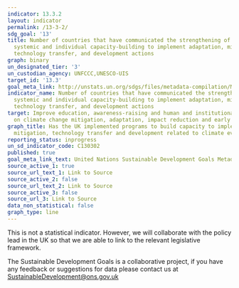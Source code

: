 ```yaml
---
indicator: 13.3.2
layout: indicator
permalink: /13-3-2/
sdg_goal: '13'
title: Number of countries that have communicated the strengthening of institutional,
  systemic and individual capacity-building to implement adaptation, mitigation and
  technology transfer, and development actions
graph: binary
un_designated_tier: '3'
un_custodian_agency: UNFCCC,UNESCO-UIS
target_id: '13.3'
goal_meta_link: http://unstats.un.org/sdgs/files/metadata-compilation/Metadata-Goal-13.pdf
indicator_name: Number of countries that have communicated the strengthening of institutional,
  systemic and individual capacity-building to implement adaptation, mitigation and
  technology transfer, and development actions
target: Improve education, awareness-raising and human and institutional capacity
  on climate change mitigation, adaptation, impact reduction and early warning
graph_title: Has the UK implemented programs to build capacity to implement adaptation,
  mitigation, technology transfer and development related to climate events?
reporting_status: inprogress
un_sd_indicator_code: C130302
published: true
goal_meta_link_text: United Nations Sustainable Development Goals Metadata (pdf 759kB)
source_active_1: true
source_url_text_1: Link to Source
source_active_2: false
source_url_text_2: Link to Source
source_active_3: false
source_url_3: Link to Source
data_non_statistical: false
graph_type: line
---
```


This is not a statistical indicator. However, we will collaborate with the policy lead in the UK so that we are able to link to the relevant legislative framework.

The Sustainable Development Goals is a collaborative project, if you have any feedback or suggestions for data please contact us at <SustainableDevelopment@ons.gov.uk>  
